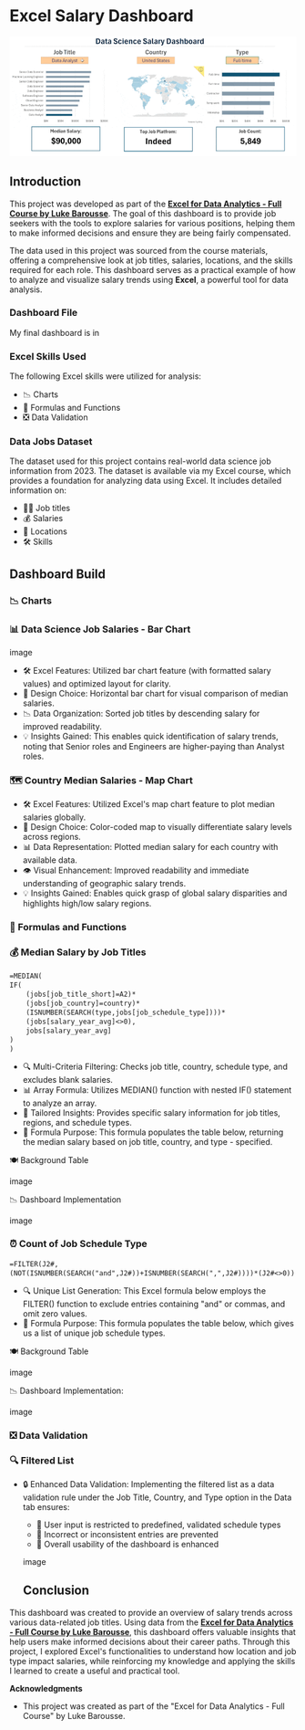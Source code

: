 # Excel Salary Dashboard

![Descripción del GIF](images/1_Salary_Dashboard_Final_Dashboard.gif)

## Introduction

This project was developed as part of the **[Excel for Data Analytics - Full Course by Luke Barousse](https://www.youtube.com/watch?v=pCJ15nGFgVg&t=5352s)**. The goal of this dashboard is to provide job seekers with the tools to explore salaries for various positions, helping them to make informed decisions and ensure they are being fairly compensated.

The data used in this project was sourced from the course materials, offering a comprehensive look at job titles, salaries, locations, and the skills required for each role. This dashboard serves as a practical example of how to analyze and visualize salary trends using **Excel**, a powerful tool for data analysis.

### Dashboard File
My final dashboard is in 

### Excel Skills Used
The following Excel skills were utilized for analysis:

- 📉 Charts
- 🧮 Formulas and Functions
- ❎ Data Validation

### Data Jobs Dataset
The dataset used for this project contains real-world data science job information from 2023. The dataset is available via my Excel course, which provides a foundation for analyzing data using Excel. It includes detailed information on:

- 👨‍💼 Job titles
- 💰 Salaries
- 📍 Locations
- 🛠️ Skills

## Dashboard Build

### 📉 Charts

### 📊 Data Science Job Salaries - Bar Chart

image

- 🛠️ Excel Features: Utilized bar chart feature (with formatted salary values) and optimized layout for clarity.
- 🎨 Design Choice: Horizontal bar chart for visual comparison of median salaries.
- 📉 Data Organization: Sorted job titles by descending salary for improved readability.
- 💡 Insights Gained: This enables quick identification of salary trends, noting that Senior roles and Engineers are higher-paying than Analyst roles.

### 🗺️ Country Median Salaries - Map Chart

- 🛠️ Excel Features: Utilized Excel's map chart feature to plot median salaries globally.
- 🎨 Design Choice: Color-coded map to visually differentiate salary levels across regions.
- 📊 Data Representation: Plotted median salary for each country with available data.
- 👁️ Visual Enhancement: Improved readability and immediate understanding of geographic salary trends.
- 💡 Insights Gained: Enables quick grasp of global salary disparities and highlights high/low salary regions.

### 🧮 Formulas and Functions

### 💰 Median Salary by Job Titles

```
=MEDIAN(
IF(
    (jobs[job_title_short]=A2)*
    (jobs[job_country]=country)*
    (ISNUMBER(SEARCH(type,jobs[job_schedule_type])))*
    (jobs[salary_year_avg]<>0),
    jobs[salary_year_avg]
)
)
```

- 🔍 Multi-Criteria Filtering: Checks job title, country, schedule type, and excludes blank salaries.
- 📊 Array Formula: Utilizes MEDIAN() function with nested IF() statement to analyze an array.
- 🎯 Tailored Insights: Provides specific salary information for job titles, regions, and schedule types.
- 🔢 Formula Purpose: This formula populates the table below, returning the median salary based on job title, country, and type - specified.

🍽️ Background Table

image

📉 Dashboard Implementation

image


### ⏰ Count of Job Schedule Type

```
=FILTER(J2#,(NOT(ISNUMBER(SEARCH("and",J2#))+ISNUMBER(SEARCH(",",J2#))))*(J2#<>0))
```
- 🔍 Unique List Generation: This Excel formula below employs the FILTER() function to exclude entries containing "and" or commas, and omit zero values.
- 🔢 Formula Purpose: This formula populates the table below, which gives us a list of unique job schedule types.

🍽️ Background Table

image

📉 Dashboard Implementation:

image

### ❎ Data Validation

### 🔍 Filtered List
- 🔒 Enhanced Data Validation: Implementing the filtered list as a data validation rule under the Job Title, Country, and Type option in the Data tab ensures:
    - 🎯 User input is restricted to predefined, validated schedule types
    - 🚫 Incorrect or inconsistent entries are prevented
    - 👥 Overall usability of the dashboard is enhanced
 
  image

  ## Conclusion
This dashboard was created to provide an overview of salary trends across various data-related job titles. Using data from the **[Excel for Data Analytics - Full Course by Luke Barousse](https://www.youtube.com/watch?v=pCJ15nGFgVg&t=5352s)**, this dashboard offers valuable insights that help users make informed decisions about their career paths. Through this project, I explored Excel's functionalities to understand how location and job type impact salaries, while reinforcing my knowledge and applying the skills I learned to create a useful and practical tool.


**Acknowledgments**
- This project was created as part of the "Excel for Data Analytics - Full Course" by Luke Barousse.
